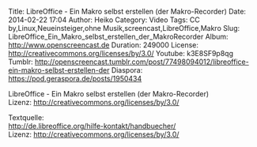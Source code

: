 Title: LibreOffice - Ein Makro selbst erstellen (der Makro-Recorder)
Date: 2014-02-22 17:04
Author: Heiko
Category: Video
Tags: CC by,Linux,Neueinsteiger,ohne Musik,screencast,LibreOffice,Makro
Slug: LibreOffice_Ein_Makro_selbst_erstellen_der_MakroRecorder
Album: http://www.openscreencast.de
Duration: 249000
License: http://creativecommons.org/licenses/by/3.0/
Youtube: k3E8SF9p8qg
Tumblr: http://openscreencast.tumblr.com/post/77498094012/libreoffice-ein-makro-selbst-erstellen-der
Diaspora: https://pod.geraspora.de/posts/1950434

LibreOffice - Ein Makro selbst erstellen (der Makro-Recorder)  
Lizenz: <http://creativecommons.org/licenses/by/3.0/>  
  
Textquelle:  
<http://de.libreoffice.org/hilfe-kontakt/handbuecher/>  
Lizenz: <http://creativecommons.org/licenses/by/3.0/>

